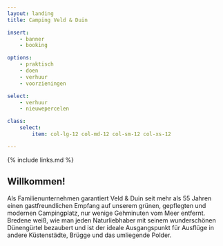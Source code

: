 ```yaml
---
layout: landing
title: Camping Veld & Duin

insert:
    - banner
    - booking

options:
    - praktisch
    - doen
    - verhuur
    - voorzieningen

select:
    - verhuur
    - nieuwepercelen

class:
    select:
        item: col-lg-12 col-md-12 col-sm-12 col-xs-12

---
```

{% include links.md %}

## Willkommen!

Als Familienunternehmen garantiert Veld & Duin seit mehr als 55 Jahren einen gastfreundlichen Empfang auf unserem grünen, gepflegten und modernen Campingplatz, nur wenige Gehminuten vom Meer entfernt.
Bredene weiß, wie man jeden Naturliebhaber mit seinem wunderschönen Dünengürtel bezaubert und ist der ideale Ausgangspunkt für Ausflüge in andere Küstenstädte, Brügge und das umliegende Polder.
